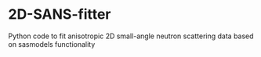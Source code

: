 # 2D-SANS-fitter
Python code to fit anisotropic 2D small-angle neutron scattering data based on sasmodels functionality 
